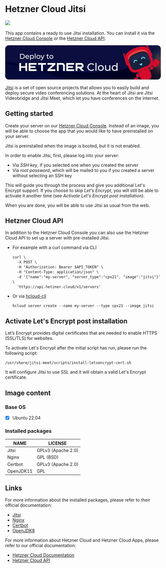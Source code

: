 # Hetzner Cloud Jitsi

<img src="images/jitsi-logo.png" height="97px">
<br>

This app contains a ready to use Jitsi installation.
You can install it via the [Hetzner Cloud Console](https://console.hetzner.cloud) or the [Hetzner Cloud API](https://docs.hetzner.cloud/#servers-create-a-server).

[![Deploy to Hetzner Cloud](../../shared/images/deploy_to_hetzner.png)](https://console.hetzner.cloud/deploy/jitsi)

[Jitsi](https://jitsi.org/) is a set of open source projects that allows you to easily build and deploy secure video conferencing solutions. At the heart of Jitsi are Jitsi Videobridge and Jitsi Meet, which let you have conferences on the internet.

## Getting started

Create your server on our [Hetzner Cloud Console](https://console.hetzner.cloud). Instead of an image, you will be able to choose the app that you would like to have preinstalled on your server.

Jitsi is preinstalled when the image is booted, but it is not enabled.

In order to enable Jitsi, first, please log into your server:

- Via _SSH key_, if you selected one when you created the server
- Via _root password_, which will be mailed to you if you created a server without selecting an SSH key

This will guide you through the process and give you additional Let's Encrypt support. If you choose to skip _Let's Encrypt_, you will still be able to activate it another time (see _Activate Let's Encrypt post installation_).

When you are done, you will be able to use Jitsi as usual from the web.

## Hetzner Cloud API

In addition to the Hetzner Cloud Console you can also use the Hetzner Cloud API to set up a server with pre-installed Jitsi.

- For example with a curl command via CLI

  ```
  curl \
  	-X POST \
  	-H "Authorization: Bearer $API_TOKEN" \
  	-H "Content-Type: application/json" \
  	-d '{"name":"my-server", "server_type":"cpx21", "image":"jitsi"}' \
  	'https://api.hetzner.cloud/v1/servers'
  ```

- Or via [hcloud-cli](https://github.com/hetznercloud/cli)

  ```
  hcloud server create --name my-server --type cpx21 --image jitsi
  ```

## Activate Let's Encrypt post installation

Let’s Encrypt provides digital certificates that are needed to enable HTTPS (SSL/TLS) for websites.

To activate Let's Encrypt after the initial script has run, please run the following script:

```
/usr/share/jitsi-meet/scripts/install-letsencrypt-cert.sh
```

It will configure Jitsi to use SSL and it will obtain a valid Let's Encrypt certificate.

## Image content

### Base OS

- [x] Ubuntu 22.04

### Installed packages

| NAME      | LICENSE            |
| --------- | ------------------ |
| Jitsi     | GPLv3 (Apache 2.0) |
| Nginx     | GPL (BSD)          |
| Certbot   | GPLv3 (Apache 2.0) |
| OpenJDK11 | GPL                |

## Links

For more information about the installed packages, please refer to their official documentation:

- [Jitsi](https://jitsi.github.io/handbook/docs/intro)
- [Nginx](http://nginx.org/en/docs/)
- [Certbot](https://certbot.eff.org/docs/)
- [OpenJDK8](https://openjdk.java.net/projects/jdk8/)

For more information about Hetzner Cloud and Hetzner Cloud Apps, please refer to our official documentation:

- [Hetzner Cloud Documentation](https://docs.hetzner.com/cloud/)
- [Hetzner Cloud API](https://docs.hetzner.cloud/)
